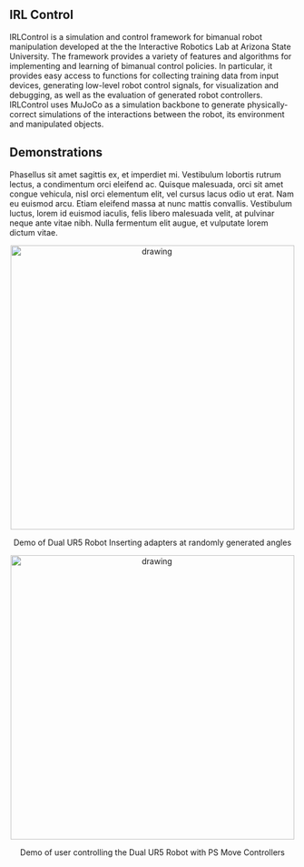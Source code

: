 ## IRL Control

IRLControl is a simulation and control framework for bimanual robot manipulation developed at the the Interactive Robotics Lab at Arizona State University. The framework provides a variety of features and algorithms for implementing and learning of bimanual control policies. In particular, it provides easy access to functions for collecting training data from input devices, generating low-level robot control signals, for visualization and debugging, as well as the evaluation of generated robot controllers. IRLControl uses MuJoCo as a simulation backbone to generate physically-correct simulations of the interactions between the robot, its environment and manipulated objects. 


## Demonstrations
Phasellus sit amet sagittis ex, et imperdiet mi. Vestibulum lobortis rutrum lectus, a condimentum orci eleifend ac. Quisque malesuada, orci sit amet congue vehicula, nisl orci elementum elit, vel cursus lacus odio ut erat. Nam eu euismod arcu. Etiam eleifend massa at nunc mattis convallis. Vestibulum luctus, lorem id euismod iaculis, felis libero malesuada velit, at pulvinar neque ante vitae nibh. Nulla fermentum elit augue, et vulputate lorem dictum vitae.
<!-- | | |
|-|-|
| <img src="img/insertion_task3.gif" alt="drawing" width="300"/>  | <img src="img/insertion_task3.gif" alt="drawing" width="300"/>  | -->
<center>
<img src="img/insertion_task.gif" alt="drawing" width="500"/>

Demo of Dual UR5 Robot Inserting adapters at randomly generated angles

</center>

<center>
<img src="img/ps_move_box_demo.gif" alt="drawing" width="500"/>

Demo of user controlling the Dual UR5 Robot with PS Move Controllers

</center>
